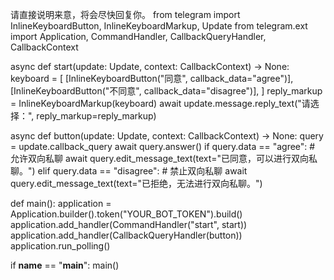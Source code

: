 请直接说明来意，将会尽快回复你。
from telegram import InlineKeyboardButton, InlineKeyboardMarkup, Update
from telegram.ext import Application, CommandHandler, CallbackQueryHandler, CallbackContext

async def start(update: Update, context: CallbackContext) -> None:
    keyboard = [
        [InlineKeyboardButton("同意", callback_data="agree")],
        [InlineKeyboardButton("不同意", callback_data="disagree")],
    ]
    reply_markup = InlineKeyboardMarkup(keyboard)
    await update.message.reply_text("请选择：", reply_markup=reply_markup)

async def button(update: Update, context: CallbackContext) -> None:
    query = update.callback_query
    await query.answer()
    if query.data == "agree":
        # 允许双向私聊
        await query.edit_message_text(text="已同意，可以进行双向私聊。")
    elif query.data == "disagree":
        # 禁止双向私聊
        await query.edit_message_text(text="已拒绝，无法进行双向私聊。")

def main():
    application = Application.builder().token("YOUR_BOT_TOKEN").build()
    application.add_handler(CommandHandler("start", start))
    application.add_handler(CallbackQueryHandler(button))
    application.run_polling()

if __name__ == "__main__":
    main()
